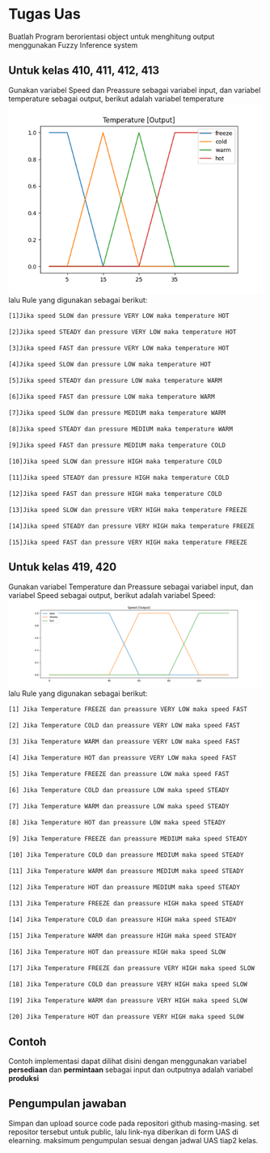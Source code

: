 # Tugas Uas

Buatlah Program berorientasi object untuk menghitung output menggunakan Fuzzy Inference system


## Untuk kelas 410, 411, 412, 413

Gunakan variabel Speed dan Preassure sebagai variabel input,
dan variabel temperature sebagai output, berikut adalah variabel temperature
![enter image description here](https://github.com/agungperdananto/2023_class/blob/dev/kecerdasan%20buatan/Tugas/images/temp_1.png?raw=true)
lalu Rule yang digunakan sebagai berikut:

    [1]Jika speed SLOW dan pressure VERY LOW maka temperature HOT
    
    [2]Jika speed STEADY dan pressure VERY LOW maka temperature HOT
    
    [3]Jika speed FAST dan pressure VERY LOW maka temperature HOT
    
    [4]Jika speed SLOW dan pressure LOW maka temperature HOT
    
    [5]Jika speed STEADY dan pressure LOW maka temperature WARM
    
    [6]Jika speed FAST dan pressure LOW maka temperature WARM
    
    [7]Jika speed SLOW dan pressure MEDIUM maka temperature WARM
    
    [8]Jika speed STEADY dan pressure MEDIUM maka temperature WARM
    
    [9]Jika speed FAST dan pressure MEDIUM maka temperature COLD
    
    [10]Jika speed SLOW dan pressure HIGH maka temperature COLD
    
    [11]Jika speed STEADY dan pressure HIGH maka temperature COLD
    
    [12]Jika speed FAST dan pressure HIGH maka temperature COLD
    
    [13]Jika speed SLOW dan pressure VERY HIGH maka temperature FREEZE
    
    [14]Jika speed STEADY dan pressure VERY HIGH maka temperature FREEZE
    
    [15]Jika speed FAST dan pressure VERY HIGH maka temperature FREEZE

##  Untuk kelas 419, 420

Gunakan variabel Temperature dan Preassure sebagai variabel input,
dan variabel Speed sebagai output, berikut adalah variabel Speed:
![enter image description here](https://github.com/agungperdananto/2023_class/blob/dev/kecerdasan%20buatan/Tugas/images/speed_1.png?raw=true)
lalu Rule yang digunakan sebagai berikut:

    [1] Jika Temperature FREEZE dan preassure VERY LOW maka speed FAST
    
    [2] Jika Temperature COLD dan preassure VERY LOW maka speed FAST
    
    [3] Jika Temperature WARM dan preassure VERY LOW maka speed FAST
    
    [4] Jika Temperature HOT dan preassure VERY LOW maka speed FAST
    
    [5] Jika Temperature FREEZE dan preassure LOW maka speed FAST
    
    [6] Jika Temperature COLD dan preassure LOW maka speed STEADY
    
    [7] Jika Temperature WARM dan preassure LOW maka speed STEADY
    
    [8] Jika Temperature HOT dan preassure LOW maka speed STEADY
    
    [9] Jika Temperature FREEZE dan preassure MEDIUM maka speed STEADY
    
    [10] Jika Temperature COLD dan preassure MEDIUM maka speed STEADY
    
    [11] Jika Temperature WARM dan preassure MEDIUM maka speed STEADY
    
    [12] Jika Temperature HOT dan preassure MEDIUM maka speed STEADY
    
    [13] Jika Temperature FREEZE dan preassure HIGH maka speed STEADY
    
    [14] Jika Temperature COLD dan preassure HIGH maka speed STEADY
    
    [15] Jika Temperature WARM dan preassure HIGH maka speed STEADY
    
    [16] Jika Temperature HOT dan preassure HIGH maka speed SLOW
    
    [17] Jika Temperature FREEZE dan preassure VERY HIGH maka speed SLOW
    
    [18] Jika Temperature COLD dan preassure VERY HIGH maka speed SLOW
    
    [19] Jika Temperature WARM dan preassure VERY HIGH maka speed SLOW
    
    [20] Jika Temperature HOT dan preassure VERY HIGH maka speed SLOW

## Contoh 

Contoh implementasi dapat dilihat disini dengan menggunakan variabel **persediaan** dan **permintaan** sebagai input dan outputnya adalah variabel **produksi**

## Pengumpulan jawaban

Simpan dan upload source code  pada repositori github masing-masing. set repositor tersebut untuk public, lalu link-nya diberikan di form UAS di elearning.
maksimum pengumpulan sesuai dengan jadwal UAS tiap2 kelas.

